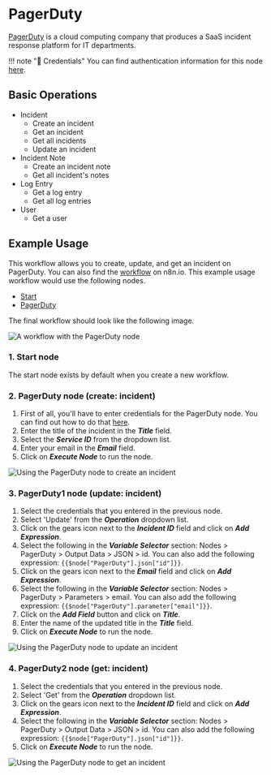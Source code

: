 # PagerDuty

[PagerDuty](https://www.pagerduty.com/) is a cloud computing company that produces a SaaS incident response platform for IT departments.

!!! note "🔑 Credentials"
    You can find authentication information for this node [here](/workflow/integrations/credentials/pagerDuty/).


## Basic Operations

* Incident
    * Create an incident
    * Get an incident
    * Get all incidents
    * Update an incident
* Incident Note
    * Create an incident note
    * Get all incident's notes
* Log Entry
    * Get a log entry
    * Get all log entries
* User
    * Get a user


## Example Usage

This workflow allows you to create, update, and get an incident on PagerDuty. You can also find the [workflow](https://n8n.io/workflows/411) on n8n.io. This example usage workflow would use the following nodes.
- [Start](/workflow/integrations/core-nodes/n8n-nodes-base.start/)
- [PagerDuty]()

The final workflow should look like the following image.

![A workflow with the PagerDuty node](/_images/integrations/nodes/pagerduty/workflow.png)

### 1. Start node

The start node exists by default when you create a new workflow.


### 2. PagerDuty node (create: incident)

1. First of all, you'll have to enter credentials for the PagerDuty node. You can find out how to do that [here](/workflow/integrations/credentials/pagerDuty/).
2. Enter the title of the incident in the ***Title*** field.
3. Select the ***Service ID*** from the dropdown list.
4. Enter your email in the ***Email*** field.
5. Click on ***Execute Node*** to run the node.

![Using the PagerDuty node to create an incident](/_images/integrations/nodes/pagerduty/pagerduty_node.png)



### 3. PagerDuty1 node (update: incident)

1. Select the credentials that you entered in the previous node.
2. Select 'Update' from the ***Operation*** dropdown list.
3. Click on the gears icon next to the ***Incident ID*** field and click on ***Add Expression***.
4. Select the following in the ***Variable Selector*** section: Nodes > PagerDuty > Output Data > JSON > id. You can also add the following expression: `{{$node["PagerDuty"].json["id"]}}`.
5. Click on the gears icon next to the ***Email*** field and click on ***Add Expression***.
6. Select the following in the ***Variable Selector*** section: Nodes > PagerDuty > Parameters > email. You can also add the following expression: `{{$node["PagerDuty"].parameter["email"]}}`.
7. Click on the ***Add Field*** button and click on ***Title***.
8. Enter the name of the updated title in the ***Title*** field.
9. Click on ***Execute Node*** to run the node.


![Using the PagerDuty node to update an incident](/_images/integrations/nodes/pagerduty/pagerduty1_node.png)



### 4. PagerDuty2 node (get: incident)

1. Select the credentials that you entered in the previous node.
2. Select 'Get' from the ***Operation*** dropdown list.
3. Click on the gears icon next to the ***Incident ID*** field and click on ***Add Expression***.
4. Select the following in the ***Variable Selector*** section: Nodes > PagerDuty > Output Data > JSON > id. You can also add the following expression: `{{$node["PagerDuty"].json["id"]}}`.
5. Click on ***Execute Node*** to run the node.


![Using the PagerDuty node to get an incident](/_images/integrations/nodes/pagerduty/pagerduty2_node.png)






